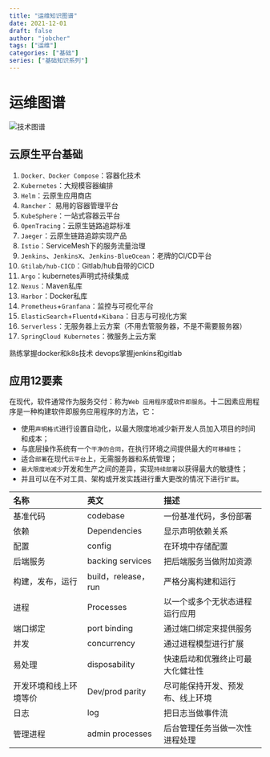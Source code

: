 ```yaml
---
title: "运维知识图谱"
date: 2021-12-01
draft: false
author: "jobcher"
tags: ["运维"]
categories: ["基础"]
series: ["基础知识系列"]
---
```


# 运维图谱

![技术图谱](/images/yunwei.jpg)

## 云原生平台基础
1. `Docker、Docker Compose`：容器化技术
2. `Kubernetes`：大规模容器编排
3. `Helm`：云原生应用商店
4. `Rancher`： 易用的容器管理平台
5. `KubeSphere`：一站式容器云平台
6. `OpenTracing`：云原生链路追踪标准
7. `Jaeger`：云原生链路追踪实现产品
8. `Istio`：ServiceMesh下的服务流量治理
9. `Jenkins`、`JenkinsX`、`Jenkins-BlueOcean`：老牌的CI/CD平台
10. `Gtilab/hub-CICD`：Gitlab/hub自带的CICD
11. `Argo`：kubernetes声明式持续集成
12. `Nexus`：Maven私库
13. `Harbor`：Docker私库
14. `Prometheus`+`Granfana`：监控与可视化平台
15. `ElasticSearch`+`Fluentd`+`Kibana`：日志与可视化方案
16. `Serverless`：无服务器上云方案（不用去管服务器，不是不需要服务器）
17. `SpringCloud Kubernetes`：微服务上云方案  
  
熟练掌握docker和k8s技术
devops掌握jenkins和gitlab

## 应用12要素
在现代，软件通常作为服务交付：称为`Web 应用程序`或`软件即服务`。十二因素应用程序是一种构建软件即服务应用程序的方法，它：  
- 使用`声明格式`进行设置自动化，以最大限度地减少新开发人员加入项目的时间和成本；
- 与底层操作系统有一个`干净的合同`，在执行环境之间提供最大的`可移植性`；
- 适合`部署`在现代`云平台`上，无需服务器和系统管理；
- `最大限度地减少`开发和生产之间的差异，实现`持续部署`以获得最大的敏捷性；
- 并且可以在不对工具、架构或开发实践进行重大更改的情况下进行`扩展`。  
  
|名称|英文|描述|
|:----|:----|:----|
|基准代码|codebase|一份基准代码，多份部署|
|依赖|Dependencies|显示声明依赖关系|
|配置|config|在环境中存储配置|
|后端服务|backing services|把后端服务当做附加资源|
|构建，发布，运行|build，release，run|严格分离构建和运行|
|进程|Processes|以一个或多个无状态进程运行应用|
|端口绑定|port binding|通过端口绑定来提供服务|
|并发|concurrency|通过进程模型进行扩展|
|易处理|disposability|快速启动和优雅终止可最大化健壮性|
|开发环境和线上环境等价|Dev/prod parity|尽可能保持开发、预发布、线上环境|
|日志|log|把日志当做事件流|
|管理进程|admin processes|后台管理任务当做一次性进程处理|



